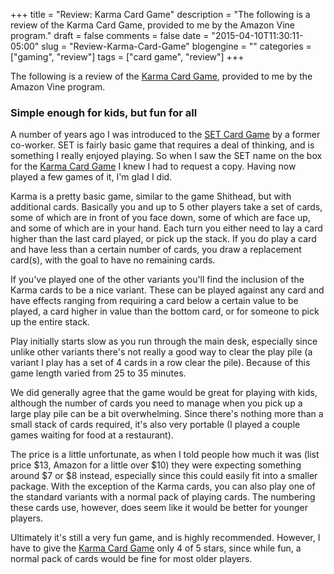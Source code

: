 +++
title = "Review: Karma Card Game"
description = "The following is a review of the Karma Card Game, provided to me by the Amazon Vine program."
draft = false
comments = false
date = "2015-04-10T11:30:11-05:00"
slug = "Review-Karma-Card-Game"
blogengine = ""
categories = ["gaming", "review"]
tags = ["card game", "review"]
+++

<div class="note"><p>The following is a review of the <a href="http://www.amazon.com/dp/B00IZ7FH1M?tag=strivinglifen-20" rel="external">Karma Card Game</a>, provided to me by the Amazon Vine program.</p></div>

<h3>Simple enough for kids, but fun for all</h3>

<p>A number of years ago I was introduced to the <a href="http://www.amazon.com/dp/B00000IV34?tag=strivinglifen-20" rel="external">SET Card Game</a> by a former co-worker. SET is fairly basic game that requires a deal of thinking, and is something I really enjoyed playing. So when I saw the SET name on the box for the <a href="http://www.amazon.com/dp/B00IZ7FH1M?tag=strivinglifen-20" rel="external">Karma Card Game</a> I knew I had to request a copy. Having now played a few games of it, I'm glad I did.</p>

<p>Karma is a pretty basic game, similar to the game Shithead, but with additional cards. Basically you and up to 5 other players take a set of cards, some of which are in front of you face down, some of which are face up, and some of which are in your hand. Each turn you either need to lay a card higher than the last card played, or pick up the stack. If you do play a card and have less than a certain number of cards, you draw a replacement card(s), with the goal to have no remaining cards.</p>

<p>If you've played one of the other variants you'll find the inclusion of the Karma cards to be a nice variant. These can be played against any card and have effects ranging from requiring a card below a certain value to be played, a card higher in value than the bottom card, or for someone to pick up the entire stack.</p>

<p>Play initially starts slow as you run through the main desk, especially since unlike other variants there's not really a good way to clear the play pile (a variant I play has a set of 4 cards in a row clear the pile). Because of this game length varied from 25 to 35 minutes.</p>

<p>We did generally agree that the game would be great for playing with kids, although the number of cards you need to manage when you pick up a large play pile can be a bit overwhelming. Since there's nothing more than a small stack of cards required, it's also very portable (I played a couple games waiting for food at a restaurant).</p>

<p>The price is a little unfortunate, as when I told people how much it was (list price $13, Amazon for a little over $10) they were expecting something around $7 or $8 instead, especially since this could easily fit into a smaller package. With the exception of the Karma cards, you can also play one of the standard variants with a normal pack of playing cards. The numbering these cards use, however, does seem like it would be better for younger players.</p>

<p>Ultimately it's still a very fun game, and is highly recommended. However, I have to give the <a href="http://www.amazon.com/dp/B00IZ7FH1M?tag=strivinglifen-20" rel="external">Karma Card Game</a> only 4 of 5 stars, since while fun, a normal pack of cards would be fine for most older players.</p>
